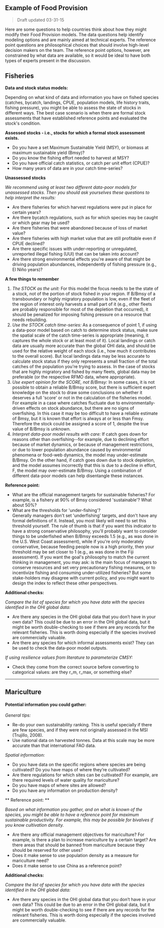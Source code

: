 ## Example of Food Provision

> Draft updated 03-31-15

Here are some questions to help countries think about how they might modify their Food Provision models. The data questions help identify modeling options and are mainly aimed at technical experts. The reference point questions are philosophical choices that should involve high-level decision makers on the team. The reference point options, however, are constrained by what data are available, so it would be ideal to have both types of experts present in the discussion.

## Fisheries
**Data and stock status models:**  

Depending on what kind of data and information you have on fished species (catches, bycatch, landings, CPUE, population models, life history traits, fishing pressure), you might be able to assess the state of stocks in different ways. The best case scenario is when there are formal stock assessments that have established reference points and evaluated the stock's condition.  

**Assessed stocks - i.e., stocks for which a formal stock assessment exists.**

- Do you have a set Maximum Sustainable Yield (MSY), or biomass at maximum sustainable yield (Bmsy)?
- Do you know the fishing effort needed to harvest at MSY?
- Do you have official catch statistics, or catch per unit effort (CPUE)?
- How many years of data are in your catch time-series?

**Unassessed stocks**

*We recommend using at least two different data-poor models for unassessed stocks.
 Then you should ask yourselves these questions to help interpret the results:*

- Are there fisheries for which harvest regulations were put in place for certain years?
- Are there bycatch regulations, such as for which species may be caught or which gear may be used?
- Are there fisheries that were abandoned because of loss of market value?
- Are there fisheries with high market value that are still profitable even if CPUE declined?
- Are there specific issues with under-reporting or unregulated, unreported illegal fishing (UUI) that can be taken into account?
- Are there strong environmental effects you're aware of that might be driving population abundances, independently of fishing pressure (e.g., El Niño years)?

**A few things to remember**  
1. *The STOCK as the unit:* For this model the focus needs to be the state of a stock, not of the portion of stock fished in your region. If B/Bmsy of a transboundary or highly migratory population is low, even if the fleet of the region of interest only harvests a small part of it (e.g., other fleets are probably responsible for most of the depletion that occurred), it should be penalized for imposing fishing pressure on a resource that needs rebuilding.  
2. *Use the STOCK catch time-series:* As a consequence of point 1, if using a data-poor model based on catch to determine stock status, make sure the spatial scale of the catch time-series is appropriate (meaning, it captures the whole stock or at least most of it). Local landings or catch data are usually more accurate than the global OHI data, and should be used for the relative weight of each stock (i.e., how much it contributes to the overall score). But local landings data may be less accurate to calculate stock status if they only represents a small fraction of the total catches of the population you're trying to assess. In the case of stocks that are highly migratory and fished by many fleets, global data may be preferable (or the respective RFMO data, where appropriate).  
3. *Use expert opinion for the SCORE, not B/Bmsy:* In some cases, it is not possible to obtain a reliable B/Bmsy score, but there is sufficient expert knowledge on the stock to draw some conclusions on whether it deserves a full 'score' or not in the calculation of the fisheries model. For example in a case where catches fluctuate due to environmentally-driven effects on stock abundance, but there are no signs of overfishing. In this case it may be too difficult to have a reliable estimate of Bmsy, but it is known that effort is always at or less than Fmsy. Therefore the stock could be assigned a score of 1, despite the true value of B/Bmsy is unknown.  
4. *Interpret data-poor model results with care:* If catch goes down for reasons other than overfishing--for example, due to declining effort because of market dynamics, or because of management restrictions, or due to lower population abundance caused by environmental phenomena or food-web dynamics, the model may under-estimate B/Bmsy. On the other hand, if catch goes down due to stock depletion, and the model assumes incorrectly that this is due to a decline in effort, F, the model may over-estimate B/Bmsy. Using a combination of different data-poor models can help disentangle these instances.  

**Reference point:**
- What are the official management targets for sustainable fisheries? For example, is a fishery at 90% of Bmsy considered 'sustainable'? What about 50%?
- What are the thresholds for 'under-fishing'?  
Generally managers don't set 'underfishing' targets, and don't have any formal definitions of it. Instead, you most likely will need to set this threshold yourself. The rule of thumb is that if you want this indicator to have a strong conservative philosophy, you'll probably want to consider things to be underfished when B/Bmsy exceeds 1.5 (e.g., as was done in the U.S. West Coast assessment), while if you're only moderately conservative, because feeding people now is a high priority, then your threshold may be set closer to 1 (e.g., as was done in the Fiji assessment). If you want the goal's philosophy to match the current thinking in management, you may ask: is the main focus of managers to conserve resources and set very precautionary fishing measures, or to incentivize fishing and consuming under-utilized fisheries? But some stake-holders may disagree with current policy, and you might want to design the index to reflect these other perspectives.

**Additional checks:**

*Compare the list of species for which you have data with the species identified in the OHI global data:*

- Are there any species in the OHI global data that you don’t have in your own data? This could be due to an error in the OHI global data, but it might be worth double-checking to see if there are any records for the relevant fisheries. This is worth doing especially if the species involved are commercially valuable.
- Are there any species for which informal assessments exist? They can be used to check the data-poor model outputs.

*If using resilience values from literature to parameterize CMSY:*
- Check they come from the correct source before converting to categorical values: are they r_m, r_max, or something else?


---

## Mariculture

#### Potential information you could gather:

*General tips:*
- Re-do your own sustainability ranking. This is useful specially if there are few species, and if they were not originally assessed in the MSI (Trujillo, 2008).
- Use national data on harvested tonnes. Data at this scale may be more accurate than that international FAO data.

*Spatial information:*
- Do you have data on the specific regions where species are being cultivated? Do you have maps of where they’re cultivated?
- Are there regulations for which sites can be cultivated? For example, are there required levels of water quality for mariculture?
- Do you have maps of where sites are allowed?
- Do you have any information on production density?

** Reference point: **

*Based on what information you gather, and on what is known of the species, you might be able to have a reference point for maximum sustainable productivity. For example, this may be possible for bivalves if you know cultivation density.*

- Are there any official management objectives for mariculture? For example, is there a plan to increase mariculture by a certain target? Are there areas that should be banned from mariculture because they should be reserved for other uses?
- Does it make sense to use population density as a measure for mariculture need?
- Does it make sense to use China as a reference point?

**Additional checks:**

*Compare the list of species for which you have data with the species identified in the OHI global data:*
- Are there any species in the OHI global data that you don’t have in your own data? This could be due to an error in the OHI global data, but it might be worth double-checking to see if there are any records for the relevant fisheries. This is worth doing especially if the species involved are commercially valuable.
